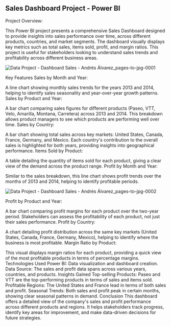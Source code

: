 ## Sales Dashboard Project - Power BI
Project Overview:

This Power BI project presents a comprehensive Sales Dashboard designed to provide insights into sales performance over time, across different products, countries, and market segments. The dashboard visually displays key metrics such as total sales, items sold, profit, and margin ratios. This project is useful for stakeholders looking to understand sales trends and profitability across different business areas.

![Data Project - Dashboard Sales - Andrés Álvarez_pages-to-jpg-0001](https://github.com/user-attachments/assets/129f275a-ec00-4891-b125-1fedbce4841a)

Key Features
Sales by Month and Year:

A line chart showing monthly sales trends for the years 2013 and 2014, helping to identify sales seasonality and year-over-year growth patterns.
Sales by Product and Year:

A bar chart comparing sales figures for different products (Paseo, VTT, Velo, Amarilla, Montana, Carretera) across 2013 and 2014. This breakdown allows product managers to see which products are performing well over time.
Sales by Country:

A bar chart showing total sales across key markets: United States, Canada, France, Germany, and Mexico. Each country's contribution to the overall sales is highlighted for both years, providing insights into geographical performance.
Items Sold by Product:

A table detailing the quantity of items sold for each product, giving a clear view of the demand across the product range.
Profit by Month and Year:

Similar to the sales breakdown, this line chart shows profit trends over the months of 2013 and 2014, helping to identify profitable periods.

![Data Project - Dashboard Sales - Andrés Álvarez_pages-to-jpg-0002](https://github.com/user-attachments/assets/ac108ee3-f894-458a-aac8-5cc65dbdd3a3)

Profit by Product and Year:

A bar chart comparing profit margins for each product over the two-year period. Stakeholders can assess the profitability of each product, not just their sales performance.
Profit by Country:

A chart detailing profit distribution across the same key markets (United States, Canada, France, Germany, Mexico), helping to identify where the business is most profitable.
Margin Ratio by Product:

This visual displays margin ratios for each product, providing a quick view of the most profitable products in terms of percentage margins.
Technologies Used
Power BI: Data visualization and dashboard creation.
Data Source: The sales and profit data spans across various years, countries, and products.
Insights Gained
Top-selling Products: Paseo and VTT are the top-performing products in terms of sales and items sold.
Profitable Regions: The United States and France lead in terms of both sales and profit.
Seasonal Trends: Both sales and profit peak in certain months, showing clear seasonal patterns in demand.
Conclusion
This dashboard offers a detailed view of the company's sales and profit performance across different products and regions. It helps stakeholders track progress, identify key areas for improvement, and make data-driven decisions for future strategies.
